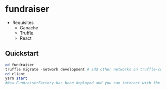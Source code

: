 # fundraiser

- Requisites
  - Ganache
  - Truffle
  - React

## Quickstart

```powershell
cd fundraiser
truffle migrate -network development # add other networks on truffle-config.js
cd client
yarn start
#Now FundraiserFactory has been deployed and you can interact with the contract using Metamask and the frontend
```
